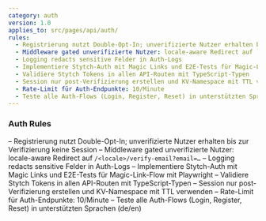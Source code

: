```yaml
---
category: auth
version: 1.0
applies_to: src/pages/api/auth/
rules:
  - Registrierung nutzt Double-Opt-In; unverifizierte Nutzer erhalten bis zur Verifizierung keine Session
  - Middleware gated unverifizierte Nutzer: locale-aware Redirect auf `/<locale>/verify-email?email=…`
  - Logging redacts sensitive Felder in Auth-Logs
  - Implementiere Stytch-Auth mit Magic Links und E2E-Tests für Magic-Link-Flow mit Playwright
  - Validiere Stytch Tokens in allen API-Routen mit TypeScript-Typen
  - Session nur post-Verifizierung erstellen und KV-Namespace mit TTL verwenden
  - Rate-Limit für Auth-Endpunkte: 10/Minute
  - Teste alle Auth-Flows (Login, Register, Reset) in unterstützten Sprachen (de/en)
---
```


### Auth Rules

– Registrierung nutzt Double-Opt-In; unverifizierte Nutzer erhalten bis zur Verifizierung keine Session
– Middleware gated unverifizierte Nutzer: locale-aware Redirect auf `/<locale>/verify-email?email=…`
– Logging redacts sensitive Felder in Auth-Logs
– Implementiere Stytch-Auth mit Magic Links und E2E-Tests für Magic-Link-Flow mit Playwright
– Validiere Stytch Tokens in allen API-Routen mit TypeScript-Typen
– Session nur post-Verifizierung erstellen und KV-Namespace mit TTL verwenden
– Rate-Limit für Auth-Endpunkte: 10/Minute
– Teste alle Auth-Flows (Login, Register, Reset) in unterstützten Sprachen (de/en)